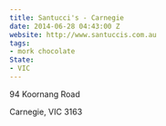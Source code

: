 ```yaml
---
title: Santucci's - Carnegie
date: 2014-06-28 04:43:00 Z
website: http://www.santuccis.com.au
tags:
- mork chocolate
State:
- VIC
---
```


94 Koornang Road

Carnegie, VIC 3163
